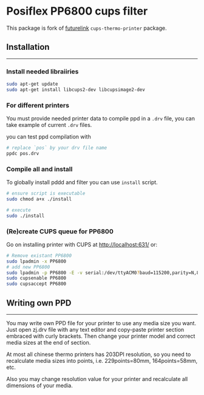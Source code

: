 # Posiflex PP6800 cups filter

This package is fork of [futurelink](https://github.com/futurelink/cups-thermo-printer) `cups-thermo-printer` package.

## Installation

------------

### Install needed libraiiries

```bash
sudo apt-get update
sudo apt-get install libcups2-dev libcupsimage2-dev
```

### For different printers

You must provide needed printer data to compile ppd in a `.drv` file, you can take example of current `.drv` files.

you can test ppd compilation with

```bash
# replace `pos` by your drv file name
ppdc pos.drv
```

### Compile all and install

To globally install pddd and filter you can use `install` script.

```bash
# ensure script is executable
sudo chmod a+x ./install

# execute
sudo ./install
```

### (Re)create CUPS queue for PP6800

Go on installing printer with CUPS at [http://localhost:631/](http://localhost:631/) or:

```bash
# Remove existant PP6800
sudo lpadmin -x PP6800
# add new PP6800
sudo lpadmin -p PP6800 -E -v serial:/dev/ttyACM0?baud=115200,parity=N,8,1 -m pp6800.ppd
sudo cupsenable PP6800
sudo cupsaccept PP6800
```

## Writing own PPD

---------------

You may write own PPD file for your printer to use any media size you want. Just open
zj.drv file with any text editor and copy-paste printer section embraced with curly brackets.
Then change your printer model and correct media sizes at the end of section.

At most all chinese thermo printers has 203DPI resolution, so you need to recalculate media sizes
into points, i.e. 229points=80mm, 164points=58mm, etc.

Also you may change resolution value for your printer and recalculate all dimensions of your media.